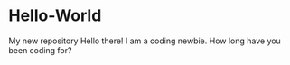 # Hello-World
My new repository
Hello there!
I am a coding newbie. How long have you been coding for?
